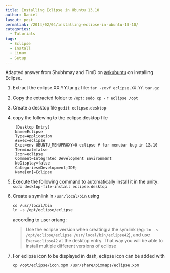 ```yaml
---
title: Installing Eclipse in Ubuntu 13.10
author: Daniel
layout: post
permalink: /2014/02/04/installing-eclipse-in-ubuntu-13-10/
categories:
  - Tutorials
tags:
  - Eclipse
  - Install
  - Linux
  - Setup
---
```



Adapted answer from Shubhmay and TimD on [askubuntu](http://askubuntu.com/questions/26632/how-to-install-eclipse) on installing Eclipse.

<!-- more -->

1.  Extract the eclipse.XX.YY.tar.gz file: `tar -zxvf eclipse.XX.YY.tar.gz`

2.  Copy the extracted folder to `/opt`: `sudo cp -r eclipse /opt`

3. Create a desktop file `gedit eclipse.desktop`

4. copy the following to the eclipse.desktop file

    
        [Desktop Entry]
        Name=Eclipse 
        Type=Application
        #Exec=eclipse
        Exec=env UBUNTU_MENUPROXY=0 eclipse # for menubar bug in 13.10
        Terminal=false
        Icon=eclipse
        Comment=Integrated Development Environment
        NoDisplay=false
        Categories=Development;IDE;
        Name[en]=Eclipse
    

5. Execute the following command to automatically install it in the unity: `sudo desktop-file-install eclipse.desktop`

6.  Create a symlink in `/usr/local/bin` using

        cd /usr/local/bin
        ln -s /opt/eclipse/eclipse

    
    according to user ortang:

    > Use the eclipse version when creating a the symlink
    > (eg: `ln -s /opt/eclipse/eclipse /usr/local/bin/eclipse42`),
    > and use `Exec=eclipse42` at the desktop entry.
    > That way you will be able to install multiple different versions of eclipse

2.  For eclipse icon to be displayed in dash, eclipse icon can be added with
    
    `cp /opt/eclipse/icon.xpm /usr/share/pixmaps/eclipse.xpm`